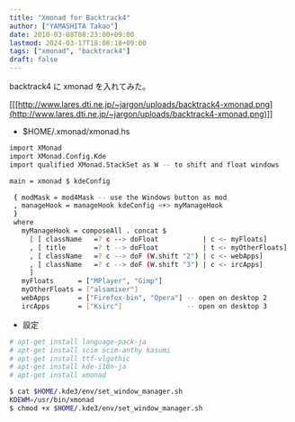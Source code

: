 ```yaml
---
title: "Xmonad for Backtrack4"
author: ["YAMASHITA Takao"]
date: 2010-03-08T08:23:00+09:00
lastmod: 2024-03-17T18:08:18+09:00
tags: ["xmonad", "backtrack4"]
draft: false
---
```


backtrack4 に xmonad を入れてみた。

[[[http://www.lares.dti.ne.jp/~jargon/uploads/backtrack4-xmonad.png](http://www.lares.dti.ne.jp/~jargon/uploads/backtrack4-xmonad.png)]]

-   $HOME/.xmonad/xmonad.hs

<!--listend-->

```sh
import XMonad
import XMonad.Config.Kde
import qualified XMonad.StackSet as W -- to shift and float windows

main = xmonad $ kdeConfig

 { modMask = mod4Mask -- use the Windows button as mod
 , manageHook = manageHook kdeConfig <+> myManageHook
 }
 where
   myManageHook = composeAll . concat $
     [ [ className   =? c --> doFloat           | c <- myFloats]
     , [ title       =? t --> doFloat           | t <- myOtherFloats]
     , [ className   =? c --> doF (W.shift "2") | c <- webApps]
     , [ className   =? c --> doF (W.shift "3") | c <- ircApps]
     ]
   myFloats      = ["MPlayer", "Gimp"]
   myOtherFloats = ["alsamixer"]
   webApps       = ["Firefox-bin", "Opera"] -- open on desktop 2
   ircApps       = ["Ksirc"]                -- open on desktop 3
```

-   設定

<!--listend-->

```sh
# apt-get install language-pack-ja
# apt-get install scim scim-anthy kasumi
# apt-get install ttf-vlgothic
# apt-get install kde-i18n-ja
# apt-get install xmonad

$ cat $HOME/.kde3/env/set_window_manager.sh
KDEWM=/usr/bin/xmonad
$ chmod +x $HOME/.kde3/env/set_window_manager.sh
```
